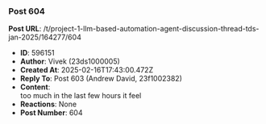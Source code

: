 ### Post 604
**Post URL**: /t/project-1-llm-based-automation-agent-discussion-thread-tds-jan-2025/164277/604
- **ID**: 596151
- **Author**: Vivek  (23ds1000005)
- **Created At**: 2025-02-16T17:43:00.472Z
- **Reply To**: Post 603 (Andrew David, 23f1002382)
- **Content**:  
  too much in the last few hours it feel
- **Reactions**: None
- **Post Number**: 604


